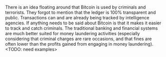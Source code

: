 ﻿There is an idea floating around that Bitcoin is used by criminals and terrorists. They forgot to mention that the ledger is 100% transparent and public. Transactions can and are already being tracked by intelligence agencies. If anything needs to be said about Bitcoin is that it makes it easier to track and catch criminals. The traditional banking and financial systems are much better suited for money laundering activities (especially considering that criminal charges are rare occasions, and that fines are often lower than the profits gained from engaging in money laundering). 
<TODO: need examples>
